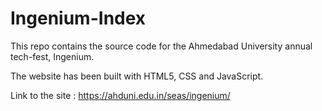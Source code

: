 # Ingenium-Index

This repo contains the source code for the Ahmedabad University annual tech-fest, Ingenium.

The website has been built with HTML5, CSS and JavaScript.

Link to the site : https://ahduni.edu.in/seas/ingenium/
